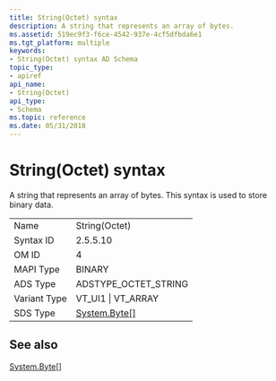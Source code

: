 ```yaml
---
title: String(Octet) syntax
description: A string that represents an array of bytes.
ms.assetid: 519ec9f3-f6ce-4542-937e-4cf5dfbda6e1
ms.tgt_platform: multiple
keywords:
- String(Octet) syntax AD Schema
topic_type:
- apiref
api_name:
- String(Octet)
api_type:
- Schema
ms.topic: reference
ms.date: 05/31/2018
---
```


# String(Octet) syntax

A string that represents an array of bytes. This syntax is used to store binary data.



|              |                                                                   |
|--------------|-------------------------------------------------------------------|
| Name         | String(Octet)                                                     |
| Syntax ID    | 2.5.5.10                                                          |
| OM ID        | 4                                                                 |
| MAPI Type    | BINARY                                                            |
| ADS Type     | ADSTYPE\_OCTET\_STRING                                            |
| Variant Type | VT\_UI1 \| VT\_ARRAY                                              |
| SDS Type     | [System.Byte\[\]](http://msdn.microsoft.com/en-us/library/system.byte.aspx) |



## See also

<dl> <dt>

[System.Byte\[\]](http://msdn.microsoft.com/en-us/library/system.byte.aspx)
</dt> </dl>

 

 




